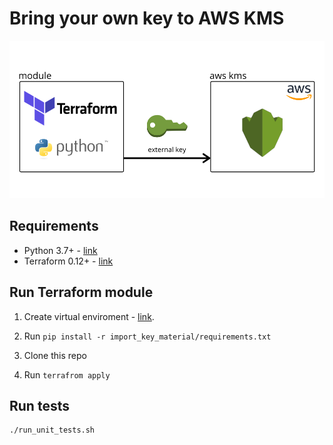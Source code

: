 # Bring your own key to AWS KMS

!["Module"](./images/module.png)

## Requirements

- Python 3.7+ - [link](https://www.python.org/)
- Terraform 0.12+ - [link](https://github.com/hashicorp/terraform)

## Run Terraform module

1. Create virtual enviroment - [link](https://docs.python.org/3/library/venv.html).

2. Run `pip install -r import_key_material/requirements.txt`
3. Clone this repo
4. Run `terrafrom apply`

## Run tests

```sh
./run_unit_tests.sh
```